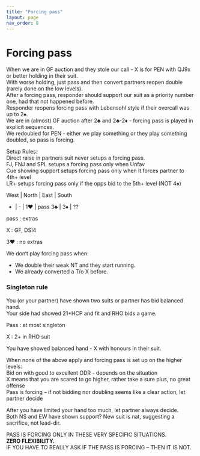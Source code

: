 ```yaml
---
title: "Forcing pass"
layout: page
nav_order: 8
---
```


# Forcing pass

When we are in GF auction and they stole our call - X is for PEN with QJ9x or better holding in their suit.  
With worse holding, just pass and then convert partners reopen double (rarely done on the low levels).  
After a forcing pass, responder should support our suit as a priority number one, had that not happened before.  
Responder reopens forcing pass with Lebensohl style if their overcall was up to 2♠.  
We are in (almost) GF auction after 2♣ and 2♣-2♦ - forcing pass is played in explicit sequences.  
We redoubled for PEN - either we play something or they play something doubled, so pass is forcing.  

Setup Rules:  
Direct raise in partners suit never setups a forcing pass.  
FJ, FNJ and SPL setups a forcing pass only when Unfav  
Cue showing support setups forcing pass only when it forces partner to 4th+ level  
LR+ setups forcing pass only if the opps bid to the 5th+ level (NOT 4♠)

West | North | East | South
-    | -     | 1♥   | pass
3♣   | 3♦    | ??	


pass
: extras

X
: GF, DSI4

3♥
: no extras

We don‘t play forcing pass when:  
+ We double their weak NT and they start running.
+ We already converted a T/o X before.

### Singleton rule 
You (or your partner) have shown two suits or partner has bid balanced hand.  
Your side had showed 21+HCP and fit and RHO bids a game.  

Pass
: at most singleton

X
: 2+ in RHO suit

You have showed balanced hand - X with honours in their suit.  
  
When none of the above apply and forcing pass is set up on the higher levels:   
Bid on with good to excellent ODR - depends on the situation  
X means that you are scared to go higher, rather take a sure plus, no great offense  
Pass is forcing – if not bidding nor doubling seems like a clear action, let partner decide  
  
After you have limited your hand too much, let partner always decide.  
Both NS and EW have shown support? New suit is nat, suggesting a sacrifice, not lead-dir.

PASS IS FORCING ONLY IN THESE VERY SPECIFIC SITUATIONS.  
**ZERO FLEXIBILITY.**  
IF YOU HAVE TO REALLY ASK IF THE PASS IS FORCING – THEN IT IS NOT.  
